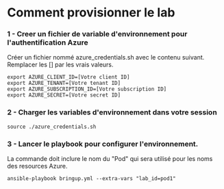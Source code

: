# Comment provisionner le lab

### 1 - Creer un fichier de variable d'environnement pour l'authentification Azure

Créer un fichier nommé azure_credentials.sh avec le contenu suivant. Remplacer les [] par les vrais valeurs.

```
export AZURE_CLIENT_ID=[Votre client ID]
export AZURE_TENANT=[Votre tenant ID]
export AZURE_SUBSCRIPTION_ID=[Votre subscription ID]
export AZURE_SECRET=[Votre secret ID]
```

### 2 - Charger les variables d'environnement dans votre session

```
source ./azure_credentials.sh
```

### 3 - Lancer le playbook pour configurer l'environnement. 

La commande doit inclure le nom du "Pod" qui sera utilisé pour les noms des resources Azure.

```
ansible-playbook bringup.yml --extra-vars "lab_id=pod1"
```

